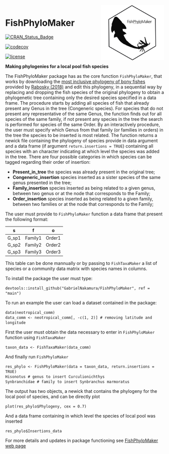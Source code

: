 <img src="man/figures/Logo_FishPhyloMaker.png" alt="fish logo" width="200px" align="right"/>

# FishPhyloMaker

[![CRAN_Status_Badge](https://www.r-pkg.org/badges/version/FishPhyloMaker)](https://cran.r-project.org/package=FishPhyloMaker)

[![codecov](https://codecov.io/gh/GabrielNakamura/FishPhyloMaker/branch/master/graph/badge.svg)](https://codecov.io/gh/GabrielNakamura/FishPhyloMaker)

[![license](https://img.shields.io/github/license/mashape/apistatus.svg)](https://choosealicense.com/licenses/mit/)

**Making phylogenies for a local pool fish species**

The FishPhyloMaker package has as the core function `FishPhyloMaker`, that works by downloading the [most inclusive phylogeny of bony fishes](https://fishtreeoflife.org/) provided by [Rabosky (2018)](https://onlinelibrary.wiley.com/doi/10.1111/jbi.13839) and edit this phylogeny, in a sequential way by replacing and dropping the fish species of the original phylogeny to obtain a phylogenetic tree containing only the desired species specified in a data frame. The procedure starts by adding all species of fish that already present any Genus in the tree (Congeneric species). For species that do not present any representative of the same Genus, the function finds out for all species of the same family, if not present any species in the tree the search is performed for species of the same Order. By an interactively procedure, the user must specify which Genus from that family (or families in orders) in the tree the species to be inserted is most related. The function returns a newick file containing the phylogeny of species provide in data argument and a data frame (if argument `return.insertions = TRUE`) containing all species with an character indicating at which level the species was added in the tree. There are four possible categories in which species can be tagged regarding their order of insertion:

-   **Present_in_tree** the species was already present in the original tree;
-   **Congeneric_insertion** species inserted as a sister species of the same genus presented in the tree;
-   **Family_insertion** species inserted as being related to a given genus, between two genus or at the node that corresponds to the Family;
-   **Order_insertion** species inserted as being related to a given family, between two families or at the node that corresponds to the Family;

The user must provide to `FishPhyloMaker` function a data frame that present the following format:

|    s  |    f    |    o   |
|:-----:|:-------:|:------:|
| G_sp1 | Family1 | Order1 |
| G_sp2 | Family2 | Order2 |
| G_sp3 | Family3 | Order3 |

This table can be done mannually or by passing to `FishTaxaMaker` a list of species or a community data matrix with species names in columns.

To install the package the user must type:

```{.r}
devtools::install_github("GabrielNakamura/FishPhyloMaker", ref = "main")
```

To run an example the user can load a dataset contained in the package:

```{.r}
data(neotropical_comm)
data_comm <- neotropical_comm[, -c(1, 2)] # removing latitude and longitude
```

First the user must obtain the data necessary to enter in `FishPhyloMaker` function using `FishTaxaMaker`

```{.r}
taxon_data <- FishTaxaMaker(data_comm)
```

And finally run `FishPhyloMaker`

```{.r}
res_phylo <- FishPhyloMaker(data = taxon_data, return.insertions = TRUE)
Hisonotus # genus to insert Curculionichthys
Synbranchidae # family to insert Synbranchus marmoratus
```

The output has two objects, a newick that contains the phylogeny for the local pool of species, and can be directly plot

```{.r}
plot(res_phylo$Phylogeny, cex = 0.7)
```

And a data frame containing in which level the species of local pool was inserted

```{.r}
res_phylo$Insertions_data
```

For more details and updates in package functioning see [FishPhyloMaker web page](https://gabrielnakamura.github.io/FishPhyloMaker/)
